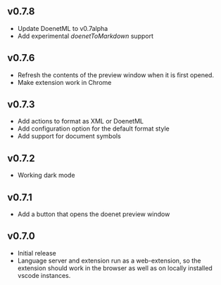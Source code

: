 ## v0.7.8

-  Update DoenetML to v0.7alpha
-  Add experimental _doenetToMarkdown_ support

## v0.7.6

-   Refresh the contents of the preview window when it is first opened.
-   Make extension work in Chrome

## v0.7.3

-   Add actions to format as XML or DoenetML
-   Add configuration option for the default format style
-   Add support for document symbols

## v0.7.2

-   Working dark mode

## v0.7.1

-   Add a button that opens the doenet preview window

## v0.7.0

-   Initial release
-   Language server and extension run as a web-extension, so the extension should work in the browser as well as on locally installed vscode instances.
